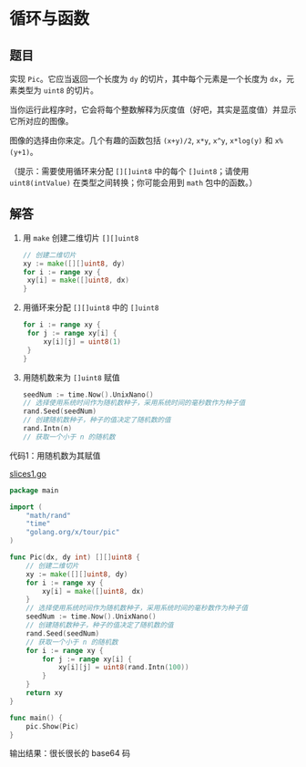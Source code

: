 # 循环与函数

## 题目

实现 `Pic`。它应当返回一个长度为 `dy` 的切片，其中每个元素是一个长度为 `dx`，元素类型为 `uint8` 的切片。

当你运行此程序时，它会将每个整数解释为灰度值（好吧，其实是蓝度值）并显示它所对应的图像。

图像的选择由你来定。几个有趣的函数包括 `(x+y)/2`, `x*y`, `x^y`, `x*log(y)` 和 `x%(y+1)`。

（提示：需要使用循环来分配 `[][]uint8` 中的每个 `[]uint8`；请使用 `uint8(intValue)` 在类型之间转换；你可能会用到 `math` 包中的函数。）

## 解答

1. 用 `make` 创建二维切片 `[][]uint8`

   ```go
   // 创建二维切片
   xy := make([][]uint8, dy)
   for i := range xy {
   	xy[i] = make([]uint8, dx)
   }
   ```

2. 用循环来分配 `[][]uint8` 中的 `[]uint8`

   ```go
   for i := range xy {
   	for j := range xy[i] {
   		xy[i][j] = uint8(1)
   	}
   }
   ```

3. 用随机数来为 `[]uint8` 赋值

   ```go
   seedNum := time.Now().UnixNano()
   // 选择使用系统时间作为随机数种子，采用系统时间的毫秒数作为种子值
   rand.Seed(seedNum)
   // 创建随机数种子，种子的值决定了随机数的值
   rand.Intn(n)
   // 获取一个小于 n 的随机数
   ```

代码1：用随机数为其赋值

[slices1.go][slices1.go]

```go
package main

import (
	"math/rand"
	"time"
	"golang.org/x/tour/pic"
)

func Pic(dx, dy int) [][]uint8 {
	// 创建二维切片
	xy := make([][]uint8, dy)
	for i := range xy {
		xy[i] = make([]uint8, dx)
	}
	// 选择使用系统时间作为随机数种子，采用系统时间的毫秒数作为种子值
	seedNum := time.Now().UnixNano()
	// 创建随机数种子，种子的值决定了随机数的值
	rand.Seed(seedNum)
	// 获取一个小于 n 的随机数
	for i := range xy {
		for j := range xy[i] {
			xy[i][j] = uint8(rand.Intn(100))
		}
	}
	return xy
}

func main() {
	pic.Show(Pic)
}
```

输出结果：很长很长的 base64 码

<!-- 网址或引用 -->

[slices1.go]:.assets/slices1.go
